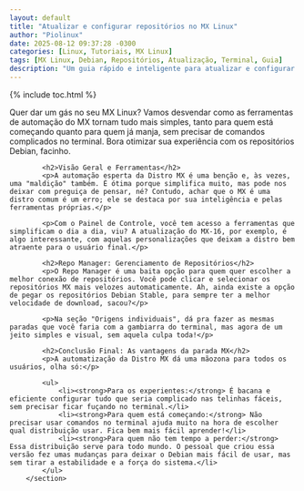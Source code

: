 ```yaml
---
layout: default
title: "Atualizar e configurar repositórios no MX Linux"
author: "Piolinux"
date: 2025-08-12 09:37:28 -0300
categories: [Linux, Tutoriais, MX Linux]
tags: [MX Linux, Debian, Repositórios, Atualização, Terminal, Guia]
description: "Um guia rápido e inteligente para atualizar e configurar repositórios na Distro MX Linux, usando suas ferramentas gráficas para iniciantes e experientes."
---
```



{% include toc.html %}


<section class="post-content">
            <p>Quer dar um gás no seu MX Linux? Vamos desvendar como as ferramentas de automação do MX tornam tudo mais simples, tanto para quem está começando quanto para quem já manja, sem precisar de comandos complicados no terminal. Bora otimizar sua experiência com os repositórios Debian, facinho.</p>
            
            <h2>Visão Geral e Ferramentas</h2>
            <p>A automação esperta da Distro MX é uma benção e, às vezes, uma "maldição" também. É ótima porque simplifica muito, mas pode nos deixar com preguiça de pensar, né? Contudo, achar que o MX é uma distro comum é um erro; ele se destaca por sua inteligência e pelas ferramentas próprias.</p>
            
            <p>Com o Painel de Controle, você tem acesso a ferramentas que simplificam o dia a dia, viu? A atualização do MX-16, por exemplo, é algo interessante, com aquelas personalizações que deixam a distro bem atraente para o usuário final.</p>
            
            <h2>Repo Manager: Gerenciamento de Repositórios</h2>
            <p>O Repo Manager é uma baita opção para quem quer escolher a melhor conexão de repositórios. Você pode clicar e selecionar os repositórios MX mais velozes automaticamente. Ah, ainda existe a opção de pegar os repositórios Debian Stable, para sempre ter a melhor velocidade de download, sacou?</p>
            
            <p>Na seção "Origens individuais", dá pra fazer as mesmas paradas que você faria com a gambiarra do terminal, mas agora de um jeito simples e visual, sem aquela culpa toda!</p>
            
            <h2>Conclusão Final: As vantagens da parada MX</h2>
            <p>A automatização da Distro MX dá uma mãozona para todos os usuários, olha só:</p>
            
            <ul>
                <li><strong>Para os experientes:</strong> É bacana e eficiente configurar tudo que seria complicado nas telinhas fáceis, sem precisar ficar fuçando no terminal.</li>
                <li><strong>Para quem está começando:</strong> Não precisar usar comandos no terminal ajuda muito na hora de escolher qual distribuição usar. Fica bem mais fácil aprender!</li>
                <li><strong>Para quem não tem tempo a perder:</strong> Essa distribuição serve para todo mundo. O pessoal que criou essa versão fez umas mudanças para deixar o Debian mais fácil de usar, mas sem tirar a estabilidade e a força do sistema.</li>
            </ul>
        </section>


